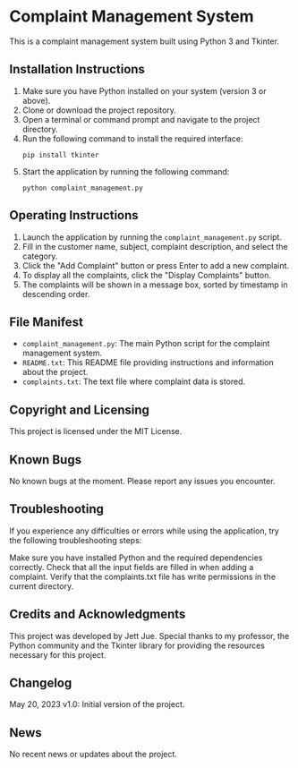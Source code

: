 # Complaint Management System

This is a complaint management system built using Python 3 and Tkinter.

## Installation Instructions

1. Make sure you have Python installed on your system (version 3 or above).
2. Clone or download the project repository.
3. Open a terminal or command prompt and navigate to the project directory.
4. Run the following command to install the required interface:
   ```
   pip install tkinter
   ```
5. Start the application by running the following command:
   ```
   python complaint_management.py
   ```
   
## Operating Instructions

1. Launch the application by running the `complaint_management.py` script.
2. Fill in the customer name, subject, complaint description, and select the category.
3. Click the "Add Complaint" button or press Enter to add a new complaint.
4. To display all the complaints, click the "Display Complaints" button.
5. The complaints will be shown in a message box, sorted by timestamp in descending order.

## File Manifest

- `complaint_management.py`: The main Python script for the complaint management system.
- `README.txt`: This README file providing instructions and information about the project.
- `complaints.txt`: The text file where complaint data is stored.

## Copyright and Licensing

This project is licensed under the MIT License.

## Known Bugs

No known bugs at the moment. Please report any issues you encounter.

## Troubleshooting

If you experience any difficulties or errors while using the application, try the following troubleshooting steps:

Make sure you have installed Python and the required dependencies correctly.
Check that all the input fields are filled in when adding a complaint.
Verify that the complaints.txt file has write permissions in the current directory.

## Credits and Acknowledgments

This project was developed by Jett Jue. Special thanks to my professor, the Python community and the Tkinter library for providing the resources necessary for this project.

## Changelog

May 20, 2023 v1.0: Initial version of the project.

## News

No recent news or updates about the project.
